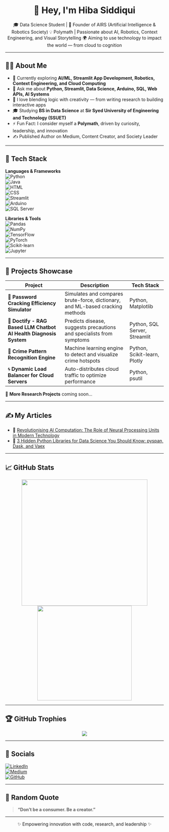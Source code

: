<h1 align="center">👋 Hey, I'm Hiba Siddiqui</h1>

<p align="center">
🎓 Data Science Student | 🤖 Founder of AIRS (Artificial Intelligence & Robotics Society)  
💡 Polymath | Passionate about AI, Robotics, Context Engineering, and Visual Storytelling  
🌍 Aiming to use technology to impact the world — from cloud to cognition
</p>

---

## 👩‍💻 About Me

- 🌱 Currently exploring **AI/ML, Streamlit App Development, Robotics, Context Engineering, and Cloud Computing**
- 💬 Ask me about **Python, Streamlit, Data Science, Arduino, SQL, Web APIs, AI Systems**
- 🧠 I love blending logic with creativity — from writing research to building interactive apps
- 🎓 Studying **BS in Data Science** at **Sir Syed University of Engineering and Technology (SSUET)**
- ⚡ Fun Fact: I consider myself a **Polymath**, driven by curiosity, leadership, and innovation
- ✍️ Published Author on Medium, Content Creator, and Society Leader

---

## 🔧 Tech Stack

**Languages & Frameworks**  
![Python](https://img.shields.io/badge/Python-%2314354C.svg?style=for-the-badge&logo=python&logoColor=white)  
![Java](https://img.shields.io/badge/Java-%23ED8B00.svg?style=for-the-badge&logo=openjdk&logoColor=white)  
![HTML](https://img.shields.io/badge/HTML-%23E34F26.svg?style=for-the-badge&logo=html5&logoColor=white)  
![CSS](https://img.shields.io/badge/CSS-%231572B6.svg?style=for-the-badge&logo=css3&logoColor=white)  
![Streamlit](https://img.shields.io/badge/Streamlit-%23FF4B4B.svg?style=for-the-badge&logo=streamlit&logoColor=white)  
![Arduino](https://img.shields.io/badge/Arduino-00979D?style=for-the-badge&logo=arduino&logoColor=white)  
![SQL Server](https://img.shields.io/badge/Microsoft%20SQL%20Server-CC2927?style=for-the-badge&logo=microsoftsqlserver&logoColor=white)  

**Libraries & Tools**  
![Pandas](https://img.shields.io/badge/Pandas-150458?style=for-the-badge&logo=pandas&logoColor=white)  
![NumPy](https://img.shields.io/badge/Numpy-013243?style=for-the-badge&logo=numpy&logoColor=white)  
![TensorFlow](https://img.shields.io/badge/TensorFlow-FF6F00?style=for-the-badge&logo=tensorflow&logoColor=white)  
![PyTorch](https://img.shields.io/badge/PyTorch-EE4C2C?style=for-the-badge&logo=pytorch&logoColor=white)  
![Scikit-learn](https://img.shields.io/badge/Scikit--learn-F7931E?style=for-the-badge&logo=scikit-learn&logoColor=white)  
![Jupyter](https://img.shields.io/badge/Jupyter-F37626?style=for-the-badge&logo=jupyter&logoColor=white)

---

## 🚀 Projects Showcase

| Project | Description | Tech Stack |
|--------|-------------|------------|
| 🔐 **Password Cracking Efficiency Simulator** | Simulates and compares brute-force, dictionary, and ML-based cracking methods | Python, Matplotlib |
| 🧠 **Doctify - RAG Based LLM Chatbot AI Health Diagnosis System** | Predicts disease, suggests precautions and specialists from symptoms | Python, SQL Server, Streamlit |
| 🚨 **Crime Pattern Recognition Engine** | Machine learning engine to detect and visualize crime hotspots | Python, Scikit-learn, Plotly |
| 🌀 **Dynamic Load Balancer for Cloud Servers** | Auto-distributes cloud traffic to optimize performance | Python, psutil |

🧪 **More Research Projects** coming soon...

---

## ✍️ My Articles

- 🧠 [Revolutionising AI Computation: The Role of Neural Processing Units in Modern Technology](https://medium.com/p/31c457af80ea)
- 🐍 [3 Hidden Python Libraries for Data Science You Should Know: pyspan, Dask, and Vaex](https://medium.com/@hibasiddiqui117/3-hidden-python-libraries-for-data-science-you-should-know-pyspan-dask-and-vaex-ffe1c478441b)

---

## 📈 GitHub Stats

<div align="center">
  <img src="https://github-readme-stats.vercel.app/api?username=hibasiddiqui117&show_icons=true&theme=radical" width="400"/>
  <img src="https://github-readme-stats.vercel.app/api/top-langs/?username=hibasiddiqui117&layout=compact&theme=radical" width="300"/>
</div>

---

## 🏆 GitHub Trophies

<p align="center">
  <img src="https://github-profile-trophy.vercel.app/?username=hibasiddiqui117&theme=onedark&row=1&column=7"/>
</p>

---

## 🔗 Socials

[![LinkedIn](https://img.shields.io/badge/LinkedIn-%230077B5.svg?style=for-the-badge&logo=linkedin&logoColor=white)](https://linkedin.com/in/hiba-siddiqui-108618290)  
[![Medium](https://img.shields.io/badge/Medium-%23000000.svg?style=for-the-badge&logo=medium&logoColor=white)](https://medium.com/@hibasiddiqui117)  
[![GitHub](https://img.shields.io/badge/GitHub-%23121011.svg?style=for-the-badge&logo=github&logoColor=white)](https://github.com/hibasiddiqui117)

---

## 💬 Random Quote

> **“Don’t be a consumer. Be a creator.”**

---

<p align="center">✨ Empowering innovation with code, research, and leadership ✨</p>
